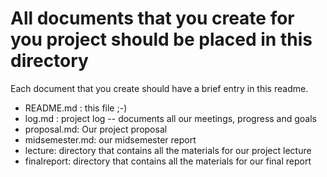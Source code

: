 # All documents that you create for you project should be placed in this directory

Each document that you create should have a brief entry in this readme.

- README.md : this file ;-)
- log.md : project log -- documents all our meetings, progress and goals
- proposal.md: Our project proposal
- midsemester.md: our midsemester report
- lecture: directory that contains all the materials for our project lecture
- finalreport: directory that contains all the materials for our final report
